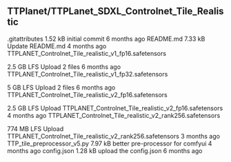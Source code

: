 ## TTPlanet/TTPLanet_SDXL_Controlnet_Tile_Realistic

.gitattributes
1.52 kB
initial commit
6 months ago
README.md
7.33 kB
Update README.md
4 months ago
TTPLANET_Controlnet_Tile_realistic_v1_fp16.safetensors

2.5 GB
LFS
Upload 2 files
6 months ago
TTPLANET_Controlnet_Tile_realistic_v1_fp32.safetensors

5 GB
LFS
Upload 2 files
6 months ago
TTPLANET_Controlnet_Tile_realistic_v2_fp16.safetensors

2.5 GB
LFS
Upload TTPLANET_Controlnet_Tile_realistic_v2_fp16.safetensors
4 months ago
TTPLANET_Controlnet_Tile_realistic_v2_rank256.safetensors

774 MB
LFS
Upload TTPLANET_Controlnet_Tile_realistic_v2_rank256.safetensors
3 months ago
TTP_tile_preprocessor_v5.py
7.97 kB
better pre-processor for comfyui
4 months ago
config.json
1.28 kB
upload the config.json
6 months ago
